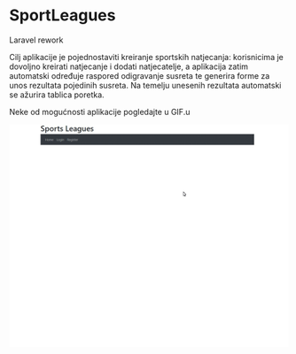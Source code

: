 # SportLeagues
Laravel rework

Cilj aplikacije je pojednostaviti kreiranje sportskih natjecanja: korisnicima je dovoljno
kreirati natjecanje i dodati natjecatelje, a aplikacija zatim automatski određuje raspored odigravanje
susreta te generira forme za unos rezultata pojedinih susreta. Na temelju unesenih rezultata automatski
se ažurira tablica poretka.

Neke od mogućnosti aplikacije pogledajte u GIF.u

![](SL.gif)
